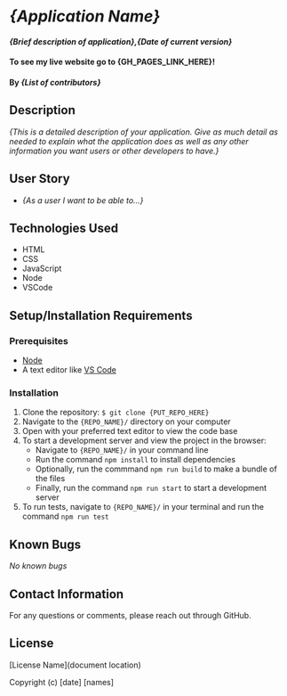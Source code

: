 # _{Application Name}_

#### _{Brief description of application},{Date of current version}_

#### To see my live website go to {GH_PAGES_LINK_HERE}!

#### By _**{List of contributors}**_

## Description

_{This is a detailed description of your application. Give as much detail as needed to explain what the application does as well as any other information you want users or other developers to have.}_

## User Story

* _{As a user I want to be able to...}_

## Technologies Used

* HTML
* CSS
* JavaScript
* Node
* VSCode

## Setup/Installation Requirements

### Prerequisites
* [Node](https://nodejs.org/en/)
* A text editor like [VS Code](https://code.visualstudio.com/)

### Installation
1. Clone the repository: `$ git clone {PUT_REPO_HERE}`
2. Navigate to the `{REPO_NAME}/` directory on your computer
3. Open with your preferred text editor to view the code base
4. To start a development server and view the project in the browser:
    * Navigate to `{REPO_NAME}/` in your command line
    * Run the command `npm install` to install dependencies
    * Optionally, run the commmand `npm run build` to make a bundle of the files
    * Finally, run the command `npm run start` to start a development server
5. To run tests, navigate to `{REPO_NAME}/` in your terminal and run the command `npm run test`

## Known Bugs

_No known bugs_

## Contact Information

For any questions or comments, please reach out through GitHub.

## License

[License Name](document location)

Copyright (c) [date] [names]